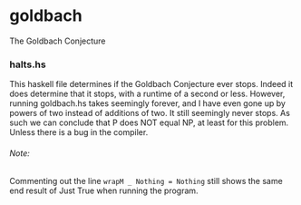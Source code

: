 # goldbach
The Goldbach Conjecture

### halts.hs
This haskell file determines if the Goldbach Conjecture ever stops.  Indeed it does determine that it stops, with a runtime of a second or less.  However, running goldbach.hs takes seemingly forever, and I have even gone up by powers of two instead of additions of two.  It still seemingly never stops.  As such we can conclude that P does NOT equal NP, at least for this problem.  Unless there is a bug in the compiler.

###### Note:
Commenting out the line ```wrapM _ Nothing = Nothing``` still shows the same end result of Just True when running the program.
